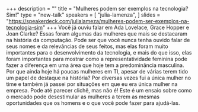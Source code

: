 +++
description = ""
title = "Mulheres podem ser exemplos na tecnologia? Sim!"
type = "new-talk"
speakers = [
        "julia-lamenza",
]
slides = "https://speakerdeck.com/julialameza/mulheres-podem-ser-exemplos-na-tecnologia-sim"
+++
Você já ouviu falar em Ada Lovelace, Grace Hopper e Joan Clarke? Essas foram algumas das mulheres que mais se destacaram na história da computação.
Pode ser que você nunca tenha ouvido falar de seus nomes e da relevâncias de seus feitos, mas elas foram muito importantes para o desenvolvimento da tecnologia, e mais do que isso, elas foram importantes para mostrar como a representatividade feminina pode fazer a diferença em uma área que hoje tem a predominância masculina. Por que ainda hoje há poucas mulheres em TI, apesar de várias terem tido um papel de destaque na história? 
Por diversas vezes fui a única mulher no time e também já passei por situações em que eu era única mulher na empresa. Pode até parecer clichê, mas não é! Este é um ensaio sobre como o mercado pode desestimular as mulheres a terem as mesmas oportunidades que os homens e o que você pode fazer para ajudá-las.